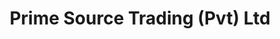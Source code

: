 ---
title: "Prime Source Trading (Pvt) Ltd"
url: /karachi/prime-source-trading-pvt-ltd/
shop: spices
---
